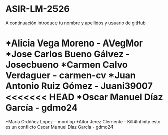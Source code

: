 # ASIR-LM-2526

A continuación introduce tu nombre y apellidos y usuario de gitHub


*Alicia Vega Moreno - AVegMor
*Jose Carlos Bueno Gálvez - Josecbueno
*Carmen Calvo Verdaguer - carmen-cv 
*Juan Antonio Ruiz Gómez - Juani39007
<<<<<<< HEAD
*Oscar Manuel Díaz García - gdmo24
=======
*María Ordóñez López - mordlop
*Aitor Jerez Clemente - Kill4Infinity
esto es un conflicto
Oscar Manuel Díaz García - gdmo24